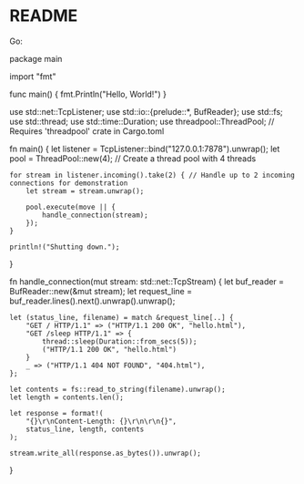 # README

Go:

package main

import "fmt"

func main() {
    fmt.Println("Hello, World!")
}

use std::net::TcpListener;
use std::io::{prelude::*, BufReader};
use std::fs;
use std::thread;
use std::time::Duration;
use threadpool::ThreadPool; // Requires 'threadpool' crate in Cargo.toml

fn main() {
    let listener = TcpListener::bind("127.0.0.1:7878").unwrap();
    let pool = ThreadPool::new(4); // Create a thread pool with 4 threads

    for stream in listener.incoming().take(2) { // Handle up to 2 incoming connections for demonstration
        let stream = stream.unwrap();

        pool.execute(move || {
            handle_connection(stream);
        });
    }

    println!("Shutting down.");
}

fn handle_connection(mut stream: std::net::TcpStream) {
    let buf_reader = BufReader::new(&mut stream);
    let request_line = buf_reader.lines().next().unwrap().unwrap();

    let (status_line, filename) = match &request_line[..] {
        "GET / HTTP/1.1" => ("HTTP/1.1 200 OK", "hello.html"),
        "GET /sleep HTTP/1.1" => {
            thread::sleep(Duration::from_secs(5));
            ("HTTP/1.1 200 OK", "hello.html")
        }
        _ => ("HTTP/1.1 404 NOT FOUND", "404.html"),
    };

    let contents = fs::read_to_string(filename).unwrap();
    let length = contents.len();

    let response = format!(
        "{}\r\nContent-Length: {}\r\n\r\n{}",
        status_line, length, contents
    );

    stream.write_all(response.as_bytes()).unwrap();
}
